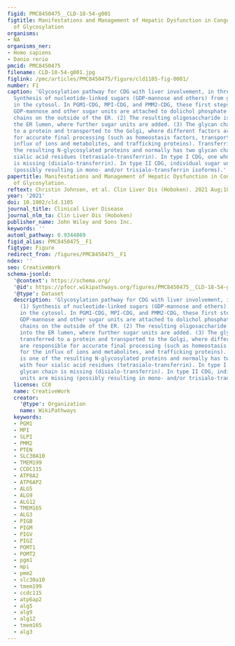 ```yaml
---
figid: PMC8450475__CLD-18-54-g001
figtitle: Manifestations and Management of Hepatic Dysfunction in Congenital Disorders
  of Glycosylation
organisms:
- NA
organisms_ner:
- Homo sapiens
- Danio rerio
pmcid: PMC8450475
filename: CLD-18-54-g001.jpg
figlink: /pmc/articles/PMC8450475/figure/cld1105-fig-0001/
number: F1
caption: 'Glycosylation pathway for CDG with liver involvement, in three stages: (1)
  Synthesis of nucleotide‐linked sugars (GDP‐mannose and others) from glucose‐1‐phosphate
  in the cytosol. In PGM1‐CDG, MPI‐CDG, and PMM2‐CDG, these first steps are interrupted.
  GDP‐mannose and other sugar units are attached to dolichol phosphate to form glycan
  chains on the outside of the ER. (2) The resulting oligosaccharide is flipped into
  the ER lumen, where further sugar units are added. (3) The glycan chain is transferred
  to a protein and transported to the Golgi, where different factors are responsible
  for accurate final processing (such as homeostasis factors, transporters for the
  influx of ions and metabolites, and trafficking proteins). Transferrin is one of
  the resulting N‐glycosylated proteins and normally has two glycan chains with four
  sialic acid residues (tetrasialo‐transferrin). In type I CDG, one whole glycan chain
  is missing (disialo‐transferrin). In type II CDG, individual sugar units are missing
  (possibly resulting in mono‐ and/or trisialo‐transferrin isoforms).'
papertitle: Manifestations and Management of Hepatic Dysfunction in Congenital Disorders
  of Glycosylation.
reftext: Christin Johnsen, et al. Clin Liver Dis (Hoboken). 2021 Aug;18(2):54-66.
year: '2021'
doi: 10.1002/cld.1105
journal_title: Clinical Liver Disease
journal_nlm_ta: Clin Liver Dis (Hoboken)
publisher_name: John Wiley and Sons Inc.
keywords: ''
automl_pathway: 0.9344869
figid_alias: PMC8450475__F1
figtype: Figure
redirect_from: /figures/PMC8450475__F1
ndex: ''
seo: CreativeWork
schema-jsonld:
  '@context': https://schema.org/
  '@id': https://pfocr.wikipathways.org/figures/PMC8450475__CLD-18-54-g001.html
  '@type': Dataset
  description: 'Glycosylation pathway for CDG with liver involvement, in three stages:
    (1) Synthesis of nucleotide‐linked sugars (GDP‐mannose and others) from glucose‐1‐phosphate
    in the cytosol. In PGM1‐CDG, MPI‐CDG, and PMM2‐CDG, these first steps are interrupted.
    GDP‐mannose and other sugar units are attached to dolichol phosphate to form glycan
    chains on the outside of the ER. (2) The resulting oligosaccharide is flipped
    into the ER lumen, where further sugar units are added. (3) The glycan chain is
    transferred to a protein and transported to the Golgi, where different factors
    are responsible for accurate final processing (such as homeostasis factors, transporters
    for the influx of ions and metabolites, and trafficking proteins). Transferrin
    is one of the resulting N‐glycosylated proteins and normally has two glycan chains
    with four sialic acid residues (tetrasialo‐transferrin). In type I CDG, one whole
    glycan chain is missing (disialo‐transferrin). In type II CDG, individual sugar
    units are missing (possibly resulting in mono‐ and/or trisialo‐transferrin isoforms).'
  license: CC0
  name: CreativeWork
  creator:
    '@type': Organization
    name: WikiPathways
  keywords:
  - PGM1
  - MPI
  - SLPI
  - PMM2
  - PTEN
  - SLC30A10
  - TMEM199
  - CCDC115
  - ATP8A2
  - ATP6AP2
  - ALG5
  - ALG9
  - ALG12
  - TMEM165
  - ALG3
  - PIGB
  - PIGM
  - PIGV
  - PIGZ
  - POMT1
  - POMT2
  - pgm1
  - mpi
  - pmm2
  - slc30a10
  - tmem199
  - ccdc115
  - atp6ap2
  - alg5
  - alg9
  - alg12
  - tmem165
  - alg3
---
```

